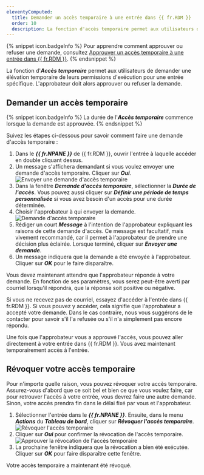 ```yaml
---
eleventyComputed:
  title: Demander un accès temporaire à une entrée dans {{ fr.RDM }}
  order: 10
  description: La fonction d'accès temporaire permet aux utilisateurs de demander une élévation temporaire de leurs permissions d'exécution pour une entrée spécifique. L'approbateur doit alors approuver ou refuser la demande.
---
```

{% snippet icon.badgeInfo %}
Pour apprendre comment approuver ou refuser une demande, consultez [Approuver un accès temporaire à une entrée dans {{ fr.RDM }}](/fr/rdm/windows/user-interface/content-area/temporary-access/approve-temporary-access/).
{% endsnippet %}

La fonction d'***Accès temporaire*** permet aux utilisateurs de demander une élévation temporaire de leurs permissions d'exécution pour une entrée spécifique. L'approbateur doit alors approuver ou refuser la demande.

## Demander un accès temporaire

{% snippet icon.badgeInfo %}
La durée de l'***Accès temporaire*** commence lorsque la demande est approuvée.
{% endsnippet %}

Suivez les étapes ci-dessous pour savoir comment faire une demande d'accès temporaire :

1. Dans le ***{{ fr.NPANE }}*** de {{ fr.RDM }}, ouvrir l'entrée à laquelle accéder en double cliquant dessus.
1. Un message s'affichera demandant si vous voulez envoyer une demande d'accès temporaire. Cliquer sur ***Oui***.
![Envoyer une demande d'accès temporaire](https://cdnweb.devolutions.net/docs/fr/rdm/windows/RDMWin2120.png)
1. Dans la fenêtre ***Demande d'accès temporaire***, sélectionner la ***Durée de l'accès***. Vous pouvez aussi cliquer sur ***Définir une période de temps personnalisée*** si vous avez besoin d'un accès pour une durée déterminée.
1. Choisir l'approbateur à qui envoyer la demande.
![Demande d'accès temporaire](https://cdnweb.devolutions.net/docs/fr/rdm/windows/RDMWin6004.png)
1. Rédiger un court ***Message*** à l'intention de l'approbateur expliquant les raisons de cette demande d'accès. Ce message est facultatif, mais vivement recommandé, car il permet à l'approbateur de prendre une décision plus éclairée. Lorsque terminé, cliquer sur ***Envoyer une demande***.
1. Un message indiquera que la demande a été envoyée à l'approbateur. Cliquer sur ***OK*** pour le faire disparaître.

Vous devez maintenant attendre que l'approbateur réponde à votre demande. En fonction de ses paramètres, vous serez peut-être averti par courriel lorsqu'il répondra, que la réponse soit positive ou négative.

Si vous ne recevez pas de courriel, essayez d'accéder à l'entrée dans {{ fr.RDM }}. Si vous pouvez y accéder, cela signifie que l'approbateur a accepté votre demande. Dans le cas contraire, nous vous suggérons de le contacter pour savoir s'il l'a refusée ou s'il n'a simplement pas encore répondu.

Une fois que l'approbateur vous a approuvé l'accès, vous pouvez aller directement à votre entrée dans {{ fr.RDM }}. Vous avez maintenant temporairement accès à l'entrée.

## Révoquer votre accès temporaire

Pour n'importe quelle raison, vous pouvez révoquer votre accès temporaire. Assurez-vous d'abord que ce soit bel et bien ce que vous voulez faire, car pour retrouver l'accès à votre entrée, vous devrez faire une autre demande. Sinon, votre accès prendra fin dans le délai fixé par vous et l'approbateur.

1. Sélectionner l'entrée dans le ***{{ fr.NPANE }}***. Ensuite, dans le menu ***Actions*** du ***Tableau de bord***, cliquer sur ***Révoquer l'accès temporaire***.
![Révoquer l'accès temporaire](https://cdnweb.devolutions.net/docs/fr/rdm/windows/RDMWin2122.png)
1. Cliquer sur ***Oui*** pour confirmer la révocation de l'accès temporaire.
![Approuver la révocation de l'accès temporaire](https://cdnweb.devolutions.net/docs/fr/rdm/windows/RDMWin2123.png)
1. La prochaine fenêtre indiquera que la révocation a bien été exécutée. Cliquer sur ***OK*** pour faire disparaître cette fenêtre.

Votre accès temporaire a maintenant été révoqué.

